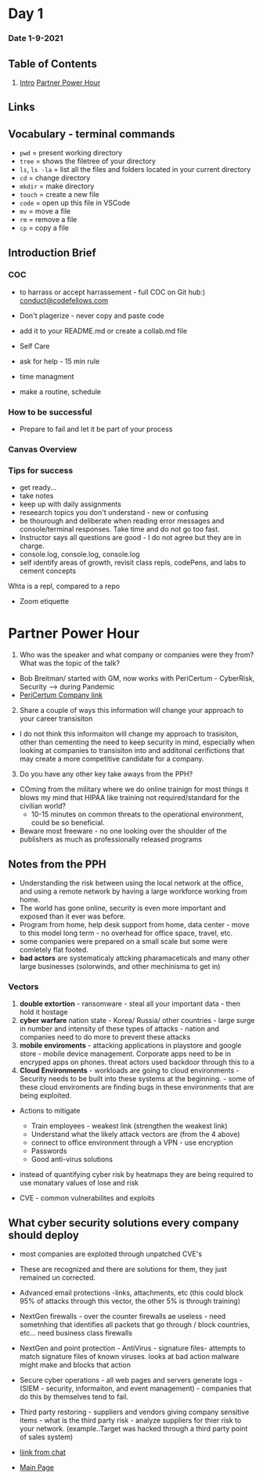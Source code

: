 # Day 1
### Date 1-9-2021
  
## Table of Contents
1. [Intro](#COC)
[Partner Power Hour](#partner-power-hour)
## Links

## Vocabulary - terminal commands
- `pwd` = present working directory
- `tree`  = shows the filetree of your directory
- `ls`, `ls -la`  = list all the files and folders located in your current directory
- `cd` = change directory
- `mkdir` = make directory  
- `touch` = create a new file
- `code`  = open up this file in VSCode
- `mv` = move a file
- `rm` = remove a file
- `cp`  = copy a file

## Introduction Brief
### COC
- to harrass or accept harrassement - full COC on Git hub:) conduct@codefellows.com

- Don't plagerize - never copy and paste code
- add it to your README.md or create a collab.md file

- Self Care
 - ask for help - 15 min rule
 - time managment
 - make a routine, schedule

 ### How to be successful
 - Prepare to fail and let it be part of your process

### Canvas Overview
### Tips for success
- get ready...
- take notes
- keep up with daily assignments
- reseearch topics you don't understand - new or confusing
- be thourough and deliberate when reading error messages and console/terminal responses. Take time and do not go too fast.
- Instructor says all questions are good - I do not agree but they are in charge.
- console.log, console.log, console.log
- self identify areas of growth, revisit class repls, codePens, and labs to cement concepts

 Whta is a repl, compared to a repo

- Zoom etiquette

# Partner Power Hour
1. Who was the speaker and what company or companies were they from? What was the topic of the talk?
- Bob Breitman/ started with GM, now works with PeriCertum - CyberRisk, Security --> during Pandemic
- [PeriCertum Company link](https://www.pericertum.com/solutions/)
2. Share a couple of ways this information will change your approach to your career transisiton
- I do not think this informaiton will change my approach to trasisiton, other than cementing the need to keep security in mind, especially when looking at companies to transisiton into and additonal cerifictions that may create a more competitive candidate for a company.
3. Do you have any other key take aways from the PPH?
- COming from the military where we do online trainign for most things it blows my mind that HIPAA like training not required/standard for the civilian world?
    - 10-15 minutes on common threats to the operational environment, could be so beneficial.
- Beware most freeware - no one looking over the shoulder of the publishers as much as professionally released programs

## Notes from the PPH
- Understanding the risk between using the local network at the office, and using a remote network by having a large workforce working from home.
- The world has gone online, security is even more important and exposed than it ever was before.
- Program from home, help desk support from home, data center - move to this model long term - no overhead for office space, travel, etc.
- some companies were prepared on a small scale but some were comletely flat footed.
- **bad actors** are systematicaly attcking pharamaceticals and many other large businesses (solorwinds, and other mechinisma to get in)

### Vectors

1.  **double extortion** - ransomware - steal all your important data - then hold it hostage
2.  **cyber warfare**  nation state - Korea/ Russia/ other countries - large surge in number and intensity of these types of attacks - nation and companies need to do more to prevent these attacks
3.  **mobile enviroments** - attacking applications in playstore and google store - mobile device management. Corporate apps need to be in encryped apps on phones. threat actors used backdoor through this to a
4.  **Cloud Environments** - workloads are going to cloud environments - Security needs to be built into these systems at the beginning.
        - some of these cloud enviroments are finding bugs in these environments that are being exploited.
- Actions to mitigate
    - Train employees - weakest link (strengthen the weakest link)
    - Understand what the likely attack vectors are (from the 4 above)
    - connect to office environment through a VPN - use encryption
    - Passwords
    - Good anti-virus solutions

- instead of quantifying cyber risk by heatmaps they are being required to use monatary values of lose and risk
- CVE - common vulnerabilites and exploits

## What cyber security solutions every company should deploy

- most companies are exploited through unpatched CVE's
- These are recognized and there are solutions for them, they just remained un corrected.
- Advanced email protections -links, attachments, etc (this could block 95% of attacks through this vector, the other 5% is through training)
- NextGen firewalls - over the counter firewalls ae useless - need sometnhing that identifies all packets that go through / block countries, etc... need business class firewalls
- NextGen and point protection - AntiVirus - signature files- attempts to match signature files of known viruses. looks at bad action malware might make and blocks that action
- Secure cyber operations - all web pages and servers generate logs - (SIEM - security, informaiton, and event management) - companies that do this by themselves tend to fail.
- Third party restoring - suppliers and vendors giving company sensitive items - what is the third party risk - analyze suppliers for thier risk to your network. (example..Target was hacked through a third party point of sales system)

- [liink from chat](www.hackthebox.eu)


- [Main Page](https://jinman36.github.io/reading-notes/)